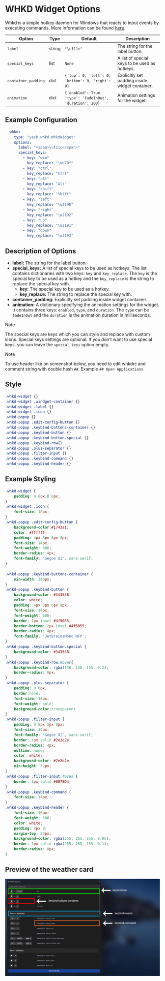# WHKD Widget Options

Whkd is a simple hotkey daemon for Windows that reacts to input events by executing commands. More information can be found [here](https://github.com/LGUG2Z/whkd).

| Option           | Type     | Default                        | Description                                                                 |
|------------------|----------|--------------------------------|-----------------------------------------------------------------------------|
| `label`          | string   | `"\uf11c"`                       | The string for the label button.  |
| `special_keys`   | list     | `None`                           | A list of special keys to be used as hotkeys.  |
| `container_padding`  | dict | `{'top': 0, 'left': 0, 'bottom': 0, 'right': 0}`      | Explicitly set padding inside widget container.      |
| `animation`         | dict    | `{'enabled': True, 'type': 'fadeInOut', 'duration': 200}`               | Animation settings for the widget.                                          |


## Example Configuration

```yaml
  whkd:
    type: "yasb.whkd.WhkdWidget"
    options:
      label: "<span>\uf11c</span>"
      special_keys:
        - key: "win"
          key_replace: "\ue70f"
        - key: "ctrl"
          key_replace: "Ctrl"
        - key: "alt" 
          key_replace: "Alt"
        - key: "shift"
          key_replace: "Shift"
        - key: "left"
          key_replace: "\u2190"
        - key: "right"
          key_replace: "\u2192"
        - key: "up"
          key_replace: "\u2191"
        - key: "down"
          key_replace: "\u2193"
```
## Description of Options

- **label:** The string for the label button.
- **special_keys:** A list of special keys to be used as hotkeys. The list contains dictionaries with two keys: `key` and `key_replace`. The `key` is the special key to be used as a hotkey and the `key_replace` is the string to replace the special key with.
  - **key:** The special key to be used as a hotkey.
  - **key_replace:** The string to replace the special key with.
- **container_padding:** Explicitly set padding inside widget container.
- **animation:** A dictionary specifying the animation settings for the widget. It contains three keys: `enabled`, `type`, and `duration`. The `type` can be `fadeInOut` and the `duration` is the animation duration in milliseconds.

> [!NOTE]  
> The special keys are keys which you can style and replace with custom icons. Special keys settings are optional. If you don't want to use special keys, you can leave the `special_keys` option empty.

> [!NOTE]  
> To use header like on screenshot below, you need to edit whkdrc and comment string with double hash `##`. Example `## Open Applications`
## Style
```css
.whkd-widget {}
.whkd-widget .windget-container {}
.whkd-widget .label {}
.whkd-widget .icon {}
.whkd-popup {}
.whkd-popup .edit-config-button {}
.whkd-popup .keybind-buttons-container {}
.whkd-popup .keybind-button {}
.whkd-popup .keybind-button.special {}
.whkd-popup .keybind-row{}
.whkd-popup .plus-separator {}
.whkd-popup .filter-input {}
.whkd-popup .keybind-command {}
.whkd-popup .keybind-header {}
```

## Example Styling
```css
.whkd-widget {
    padding: 0 6px 0 6px;
}
.whkd-widget .icon {
    font-size: 18px;
}
.whkd-popup .edit-config-button {
    background-color:#1743a1;
    color: #ffffff;
    padding: 4px 8px 6px 8px;
    font-size: 14px;
    font-weight: 600;
    border-radius: 4px;
    font-family: 'Segoe UI', sans-serif;
}

.whkd-popup .keybind-buttons-container {
    min-width: 240px;
}
.whkd-popup .keybind-button {
    background-color: #343538;
    color: white;
    padding: 4px 8px 6px 8px;
    font-size: 14px;
    font-weight: 600;
    border: 1px inset #4f5055;
    border-bottom: 2px inset #4f5055;
    border-radius: 4px;
    font-family: 'JetBrainsMono NFP';
}
.whkd-popup .keybind-button.special {
    background-color: #343538;
}
.whkd-popup .keybind-row:hover{
    background-color: rgba(136, 138, 155, 0.2);
    border-radius: 8px;
}
.whkd-popup .plus-separator {
    padding: 0 0px;
    border:none;
    font-size: 16px;
    font-weight: bold;
    background-color:transparent
}
.whkd-popup .filter-input {
    padding: 0 8px 2px 8px;
    font-size: 14px;
    font-family: 'Segoe UI', sans-serif;
    border: 1px solid #2e2e2e;
    border-radius: 4px;
    outline: none;
    color: white;
    background-color: #2e2e2e;
    min-height: 32px;
}
.whkd-popup .filter-input:focus {
    border: 1px solid #0078D4;
}
.whkd-popup .keybind-command {
    font-size: 14px;
}
.whkd-popup .keybind-header {
    font-size: 16px;
    font-weight: 600;
    color: white;
    padding: 8px 0;
    margin-top: 20px;
    background-color: rgba(255, 255, 255, 0.05);
    border: 1px solid rgba(255, 255, 255, 0.1);
    border-radius: 8px;
}
```
## Preview of the weather card
![YASB WHKD Widget](assets/765432109-1a2b3c4d-5e6f-78ab-9012-3456789abcd.png)